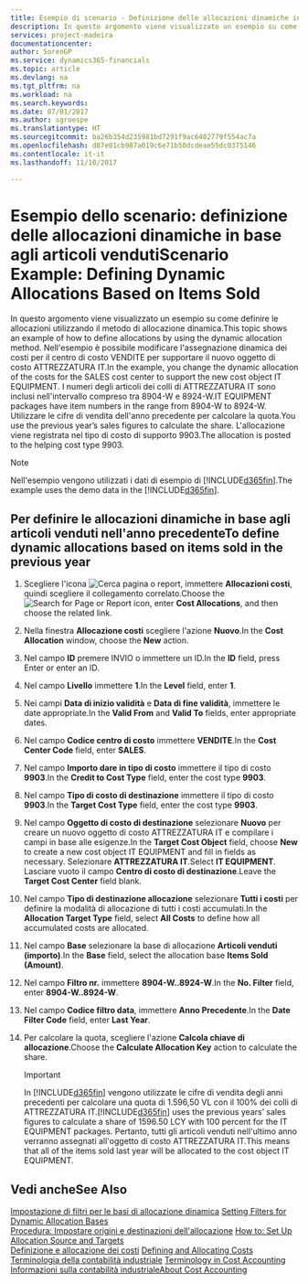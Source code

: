 ```yaml
---
title: Esempio di scenario - Definizione delle allocazioni dinamiche in base agli articoli venduti | Documenti Microsoft
description: In questo argomento viene visualizzato un esempio su come definire le allocazioni utilizzando il metodo di allocazione dinamica.
services: project-madeira
documentationcenter: 
author: SorenGP
ms.service: dynamics365-financials
ms.topic: article
ms.devlang: na
ms.tgt_pltfrm: na
ms.workload: na
ms.search.keywords: 
ms.date: 07/01/2017
ms.author: sgroespe
ms.translationtype: HT
ms.sourcegitcommit: ba26b354d235981bd7291f9ac6402779f554ac7a
ms.openlocfilehash: d87e01cb987a019c6e71b50dcdeae55dc0375146
ms.contentlocale: it-it
ms.lasthandoff: 11/10/2017

---
```

# <a name="scenario-example-defining-dynamic-allocations-based-on-items-sold"></a><span data-ttu-id="5493e-103">Esempio dello scenario: definizione delle allocazioni dinamiche in base agli articoli venduti</span><span class="sxs-lookup"><span data-stu-id="5493e-103">Scenario Example: Defining Dynamic Allocations Based on Items Sold</span></span>
<span data-ttu-id="5493e-104">In questo argomento viene visualizzato un esempio su come definire le allocazioni utilizzando il metodo di allocazione dinamica.</span><span class="sxs-lookup"><span data-stu-id="5493e-104">This topic shows an example of how to define allocations by using the dynamic allocation method.</span></span> <span data-ttu-id="5493e-105">Nell'esempio è possibile modificare l'assegnazione dinamica dei costi per il centro di costo VENDITE per supportare il nuovo oggetto di costo ATTREZZATURA IT.</span><span class="sxs-lookup"><span data-stu-id="5493e-105">In the example, you change the dynamic allocation of the costs for the SALES cost center to support the new cost object IT EQUIPMENT.</span></span> <span data-ttu-id="5493e-106">I numeri degli articoli dei colli di ATTREZZATURA IT sono inclusi nell'intervallo compreso tra 8904-W e 8924-W.</span><span class="sxs-lookup"><span data-stu-id="5493e-106">IT EQUIPMENT packages have item numbers in the range from 8904-W to 8924-W.</span></span> <span data-ttu-id="5493e-107">Utilizzare le cifre di vendita dell'anno precedente per calcolare la quota.</span><span class="sxs-lookup"><span data-stu-id="5493e-107">You use the previous year’s sales figures to calculate the share.</span></span> <span data-ttu-id="5493e-108">L'allocazione viene registrata nel tipo di costo di supporto 9903.</span><span class="sxs-lookup"><span data-stu-id="5493e-108">The allocation is posted to the helping cost type 9903.</span></span>  

> [!NOTE]  
>  <span data-ttu-id="5493e-109">Nell'esempio vengono utilizzati i dati di esempio di [!INCLUDE[d365fin](includes/d365fin_md.md)].</span><span class="sxs-lookup"><span data-stu-id="5493e-109">The example uses the demo data in the [!INCLUDE[d365fin](includes/d365fin_md.md)].</span></span>  

## <a name="to-define-dynamic-allocations-based-on-items-sold-in-the-previous-year"></a><span data-ttu-id="5493e-110">Per definire le allocazioni dinamiche in base agli articoli venduti nell'anno precedente</span><span class="sxs-lookup"><span data-stu-id="5493e-110">To define dynamic allocations based on items sold in the previous year</span></span>  

1.  <span data-ttu-id="5493e-111">Scegliere l'icona ![Cerca pagina o report](media/ui-search/search_small.png "icona Cerca pagina o report"), immettere **Allocazioni costi**, quindi scegliere il collegamento correlato.</span><span class="sxs-lookup"><span data-stu-id="5493e-111">Choose the ![Search for Page or Report](media/ui-search/search_small.png "Search for Page or Report icon") icon, enter **Cost Allocations**, and then choose the related link.</span></span>  
2.  <span data-ttu-id="5493e-112">Nella finestra **Allocazione costi** scegliere l'azione **Nuovo**.</span><span class="sxs-lookup"><span data-stu-id="5493e-112">In the **Cost Allocation** window, choose the **New** action.</span></span>  
3.  <span data-ttu-id="5493e-113">Nel campo **ID** premere INVIO o immettere un ID.</span><span class="sxs-lookup"><span data-stu-id="5493e-113">In the **ID** field, press Enter or enter an ID.</span></span>  
4.  <span data-ttu-id="5493e-114">Nel campo **Livello** immettere **1**.</span><span class="sxs-lookup"><span data-stu-id="5493e-114">In the **Level** field, enter **1**.</span></span>  
5.  <span data-ttu-id="5493e-115">Nei campi **Data di inizio validità** e **Data di fine validità**, immettere le date appropriate.</span><span class="sxs-lookup"><span data-stu-id="5493e-115">In the **Valid From** and **Valid To** fields, enter appropriate dates.</span></span>  
6.  <span data-ttu-id="5493e-116">Nel campo **Codice centro di costo** immettere **VENDITE**.</span><span class="sxs-lookup"><span data-stu-id="5493e-116">In the **Cost Center Code** field, enter **SALES**.</span></span>  
7.  <span data-ttu-id="5493e-117">Nel campo **Importo dare in tipo di costo** immettere il tipo di costo **9903**.</span><span class="sxs-lookup"><span data-stu-id="5493e-117">In the **Credit to Cost Type** field, enter the cost type **9903**.</span></span>  
8.  <span data-ttu-id="5493e-118">Nel campo **Tipo di costo di destinazione** immettere il tipo di costo **9903**.</span><span class="sxs-lookup"><span data-stu-id="5493e-118">In the **Target Cost Type** field, enter the cost type **9903**.</span></span>  
9. <span data-ttu-id="5493e-119">Nel campo **Oggetto di costo di destinazione** selezionare **Nuovo** per creare un nuovo oggetto di costo ATTREZZATURA IT e compilare i campi in base alle esigenze.</span><span class="sxs-lookup"><span data-stu-id="5493e-119">In the **Target Cost Object** field, choose **New** to create a new cost object IT EQUIPMENT and fill in fields as necessary.</span></span> <span data-ttu-id="5493e-120">Selezionare **ATTREZZATURA IT**.</span><span class="sxs-lookup"><span data-stu-id="5493e-120">Select **IT EQUIPMENT**.</span></span> <span data-ttu-id="5493e-121">Lasciare vuoto il campo **Centro di costo di destinazione**.</span><span class="sxs-lookup"><span data-stu-id="5493e-121">Leave the **Target Cost Center** field blank.</span></span>  
10. <span data-ttu-id="5493e-122">Nel campo **Tipo di destinazione allocazione** selezionare **Tutti i costi** per definire la modalità di allocazione di tutti i costi accumulati.</span><span class="sxs-lookup"><span data-stu-id="5493e-122">In the **Allocation Target Type** field, select **All Costs** to define how all accumulated costs are allocated.</span></span>  
11. <span data-ttu-id="5493e-123">Nel campo **Base** selezionare la base di allocazione **Articoli venduti (importo)**.</span><span class="sxs-lookup"><span data-stu-id="5493e-123">In the **Base** field, select the allocation base **Items Sold (Amount)**.</span></span>  
12. <span data-ttu-id="5493e-124">Nel campo **Filtro nr.** immettere **8904-W..8924-W**.</span><span class="sxs-lookup"><span data-stu-id="5493e-124">In the **No. Filter** field, enter **8904-W..8924-W**.</span></span>  
13. <span data-ttu-id="5493e-125">Nel campo **Codice filtro data**, immettere **Anno Precedente**.</span><span class="sxs-lookup"><span data-stu-id="5493e-125">In the **Date Filter Code** field, enter **Last Year**.</span></span>  
14. <span data-ttu-id="5493e-126">Per calcolare la quota, scegliere l'azione **Calcola chiave di allocazione**.</span><span class="sxs-lookup"><span data-stu-id="5493e-126">Choose the **Calculate Allocation Key** action to calculate the share.</span></span>  

    > [!IMPORTANT]  
    >  <span data-ttu-id="5493e-127">In [!INCLUDE[d365fin](includes/d365fin_md.md)] vengono utilizzate le cifre di vendita degli anni precedenti per calcolare una quota di 1.596,50 VL con il 100% dei colli di ATTREZZATURA IT.</span><span class="sxs-lookup"><span data-stu-id="5493e-127">[!INCLUDE[d365fin](includes/d365fin_md.md)] uses the previous years’ sales figures to calculate a share of 1596.50 LCY with 100 percent for the IT EQUIPMENT packages.</span></span> <span data-ttu-id="5493e-128">Pertanto, tutti gli articoli venduti nell'ultimo anno verranno assegnati all'oggetto di costo ATTREZZATURA IT.</span><span class="sxs-lookup"><span data-stu-id="5493e-128">This means that all of the items sold last year will be allocated to the cost object IT EQUIPMENT.</span></span>  

## <a name="see-also"></a><span data-ttu-id="5493e-129">Vedi anche</span><span class="sxs-lookup"><span data-stu-id="5493e-129">See Also</span></span>  
 <span data-ttu-id="5493e-130">[Impostazione di filtri per le basi di allocazione dinamica](finance-setting-filters-for-dynamic-allocation-bases.md) </span><span class="sxs-lookup"><span data-stu-id="5493e-130">[Setting Filters for Dynamic Allocation Bases](finance-setting-filters-for-dynamic-allocation-bases.md) </span></span>  
 <span data-ttu-id="5493e-131">[Procedura: Impostare origini e destinazioni dell'allocazione](finance-how-to-set-up-allocation-source-and-targets.md) </span><span class="sxs-lookup"><span data-stu-id="5493e-131">[How to: Set Up Allocation Source and Targets](finance-how-to-set-up-allocation-source-and-targets.md) </span></span>  
 <span data-ttu-id="5493e-132">[Definizione e allocazione dei costi](finance-define-and-allocate-costs.md) </span><span class="sxs-lookup"><span data-stu-id="5493e-132">[Defining and Allocating Costs](finance-define-and-allocate-costs.md) </span></span>  
 <span data-ttu-id="5493e-133">[Terminologia della contabilità industriale](finance-terminology-in-cost-accounting.md) </span><span class="sxs-lookup"><span data-stu-id="5493e-133">[Terminology in Cost Accounting](finance-terminology-in-cost-accounting.md) </span></span>  
 [<span data-ttu-id="5493e-134">Informazioni sulla contabilità industriale</span><span class="sxs-lookup"><span data-stu-id="5493e-134">About Cost Accounting</span></span>](finance-about-cost-accounting.md)

